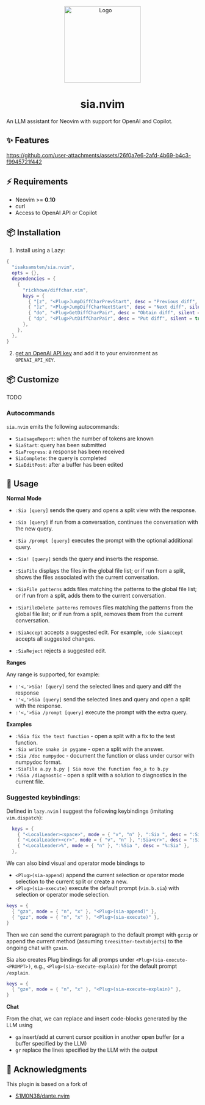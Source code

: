 <p align="center">
<img src="https://raw.githubusercontent.com/isaksamsten/sia.nvim/refs/heads/main/assets/logo.png?raw=true" alt="Logo" width="200px">
</p>
<h1 align="center">sia.nvim</h1>

An LLM assistant for Neovim with support for OpenAI and Copilot.

## ✨ Features

https://github.com/user-attachments/assets/26f0a7e6-2afd-4b69-b4c3-f9945721f442

## ⚡️ Requirements

- Neovim >= **0.10**
- curl
- Access to OpenAI API or Copilot

## 📦 Installation

1. Install using a Lazy:

```lua
{
  "isaksamsten/sia.nvim",
  opts = {},
  dependencies = {
    {
      "rickhowe/diffchar.vim",
      keys = {
        { "[z", "<Plug>JumpDiffCharPrevStart", desc = "Previous diff", silent = true },
        { "]z", "<Plug>JumpDiffCharNextStart", desc = "Next diff", silent = true },
        { "do", "<Plug>GetDiffCharPair", desc = "Obtain diff", silent = true },
        { "dp", "<Plug>PutDiffCharPair", desc = "Put diff", silent = true },
      },
    },
  },
}
```

2. [get an OpenAI API key](https://platform.openai.com/docs/api-reference/introduction) and add it to your environment as `OPENAI_API_KEY`.

## 📦 Customize

TODO

### Autocommands

`sia.nvim` emits the following autocommands:

- `SiaUsageReport`: when the number of tokens are known
- `SiaStart`: query has been submitted
- `SiaProgress`: a response has been received
- `SiaComplete`: the query is completed
- `SiaEditPost`: after a buffer has been edited

## 🚀 Usage

**Normal Mode**

- `:Sia [query]` sends the query and opens a split view with the response.
- `:Sia [query]` if run from a conversation, continues the conversation with the new query.
- `:Sia /prompt [query]` executes the prompt with the optional additional query.
- `:Sia! [query]` sends the query and inserts the response.

- `:SiaFile` displays the files in the global file list; or if run from a split, shows the files associated with the current conversation.
- `:SiaFile patterns` adds files matching the patterns to the global file list; or if run from a split, adds them to the current conversation.
- `:SiaFileDelete patterns` removes files matching the patterns from the global file list; or if run from a split, removes them from the current conversation.

- `:SiaAccept` accepts a suggested edit. For example, `:cdo SiaAccept` accepts all suggested changes.
- `:SiaReject` rejects a suggested edit.

**Ranges**

Any range is supported, for example:

- `:'<,'>Sia! [query]` send the selected lines and query and diff the response
- `:'<,'>Sia [query]` send the selected lines and query and open a split with the response.
- `:'<,'>Sia /prompt [query]` execute the prompt with the extra query.

**Examples**

- `:%Sia fix the test function` - open a split with a fix to the test function.
- `:Sia write snake in pygame` - open a split with the answer.
- `:Sia /doc numpydoc` - document the function or class under cursor with numpydoc format.
- `:SiaFile a.py b.py | Sia move the function foo_a to b.py`
- `:%Sia /diagnostic` - open a split with a solution to diagnostics in the current file.

### Suggested keybindings:

Defined in `lazy.nvim` I suggest the following keybindings (imitating
`vim.dispatch`):

```lua
  keys = {
    { "<LocalLeader><space>", mode = { "v", "n" }, ":Sia ", desc = ":Sia " },
    { "<LocalLeader><cr>", mode = { "v", "n" }, ":Sia<cr>", desc = ":Sia" },
    { "<LocalLeader>%", mode = { "n" }, ":%Sia ", desc = "%:Sia" },
  },
```

We can also bind visual and operator mode bindings to

- `<Plug>(sia-append)` append the current selection or operator mode selection
  to the current split or create a new.
- `<Plug>(sia-execute)` execute the default prompt (`vim.b.sia`) with
  selection or operator mode selection.

```lua
keys = {
  { "gza", mode = { "n", "x" }, "<Plug>(sia-append)" },
  { "gzz", mode = { "n", "x" }, "<Plug>(sia-execute)" },
}
```

Then we can send the current paragraph to the default prompt with `gzzip` or
append the current method (assuming `treesitter-textobjects`) to the ongoing
chat with `gzaim`.

Sia also creates Plug bindings for all promps under
`<Plug>(sia-execute-<PROMPT>)`, e.g., `<Plug>(sia-execute-explain)` for the
default prompt `/explain`.

```lua
keys = {
  { "gze", mode = { "n", "x" }, "<Plug>(sia-execute-explain)" },
}
```

**Chat**

From the chat, we can replace and insert code-blocks generated by the LLM using

- `ga` insert/add at current cursor position in another open buffer (or a
  buffer specified by the LLM)
- `gr` replace the lines specified by the LLM with the output

## 🙏 Acknowledgments

This plugin is based on a fork of

- [S1M0N38/dante.nvim](https://github.com/S1M0N38/dante.nvim)
